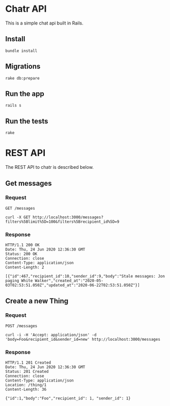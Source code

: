 # Chatr API

This is a simple chat api built in Rails. 

## Install

    bundle install

## Migrations

    rake db:prepare

## Run the app

    rails s

## Run the tests

    rake

# REST API

The REST API to chatr is described below.

## Get messages

### Request

`GET /messages`

    curl -X GET http://localhost:3000/messages?filters%5Blimit%5D=100&filters%5Brecipient_id%5D=9

### Response

    HTTP/1.1 200 OK
    Date: Thu, 24 Jun 2020 12:36:30 GMT
    Status: 200 OK
    Connection: close
    Content-Type: application/json
    Content-Length: 2

    [{"id":467,"recipient_id":10,"sender_id":9,"body":"Stale messages: Jon paging White Walker","created_at":"2020-05-03T02:53:51.050Z","updated_at":"2020-06-22T02:53:51.050Z"}]

## Create a new Thing

### Request

`POST /messages`

    curl -i -H 'Accept: application/json' -d 'body=Foo&recipient_id&sender_id=new' http://localhost:3000/messages

### Response

    HTTP/1.1 201 Created
    Date: Thu, 24 Jun 2020 12:36:30 GMT
    Status: 201 Created
    Connection: close
    Content-Type: application/json
    Location: /thing/1
    Content-Length: 36

    {"id":1,"body":"Foo","recipient_id": 1, "sender_id": 1}
